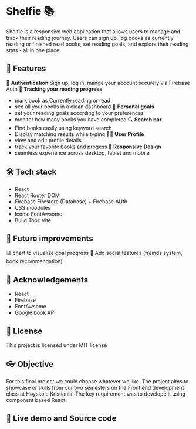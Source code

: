 # Shelfie 📚

Shelfie is a responsive web application that allows users to manage and track their reading journey. Users can sign up, log books as currently reading or finished read books, set reading goals, and explore their reading stats - all in one place.

## 🚀 Features

🔐 **Authentication** Sign up, log in, mange your account securely via Firebase Auth
📖 **Tracking your reading progress**

- mark book as Currently reading or read
- see all your books in a clean dashboard
  🎯 **Personal goals**
- set your reading goals according to your preferences
- monitor how many books you have completed
  🔍 **Search bar**
- Find books easily using keyword search
- Display matching results while typing
  🧑‍💻 **User Profile**
- view and edit profile details
- track your favorite books and progess
  📱 **Responsive Design**
- seamless experience across desktop, tablet and mobile

## 🛠️ Tech stack

- React
- React Router DOM
- Firebase Firestore (Database) + Firebase AUth
- CSS moodules
- Icons: FontAwsome
- Build Tool: Vite

## 🧠 Future improvements

📊 chart to visualize goal progress
👥 Add social features (freinds system, book recommendation)

## 🙌 Acknowledgements

- React
- Firebase
- FontAwsome
- Google book API

## 📄 License

This project is licensed under MIT license

## 👓 Objective

For this final project we could choose whatever we like. The project aims to showcase or skills from our two semesters on the Front end development class at Høyskole Kristiania. The key requirement was to develope it using component based React.

## 🛜 Live demo and Source code
